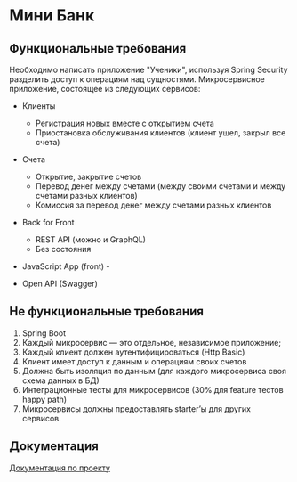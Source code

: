# Мини Банк
## Функциональные требования
Необходимо написать приложение "Ученики", используя Spring Security разделить доступ к операциям над сущностями.
Микросервисное приложение, состоящее из следующих сервисов:
* Клиенты
  * Регистрация новых вместе с открытием счета
  * Приостановка обслуживания клиентов (клиент ушел, закрыл все счета)
* Счета
    * Открытие, закрытие счетов
    * Перевод денег между счетами (между своими счетами и между счетами разных клиентов)
    * Комиссия за перевод денег между счетами разных клиентов
* Back for Front
    * REST API (можно и GraphQL)
    * Без состояния
 * JavaScript App (front) -

 * Open API (Swagger)

## Не функциональные требования
1. Spring Boot
2. Каждый микросервис — это отдельное, независимое приложение;
3. Каждый клиент должен аутентифицироваться (Http Basic)
4. Клиент имеет доступ к данным и операциям своих счетов
5. Должна быть изоляция по данным (для каждого микросервиса своя схема
данных в БД)
6. Интеграционные тесты для микросервисов (30% для feature тестов happy path)
7. Микросервисы должны предоставлять starter’ы для других сервисов.

## Документация
[Документация по проекту](./documentation/documentation.md)

